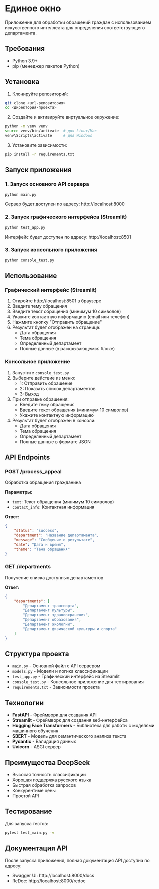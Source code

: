 # Единое окно

Приложение для обработки обращений граждан с использованием искусственного интеллекта для определения соответствующего департамента.

## Требования

- Python 3.9+
- pip (менеджер пакетов Python)

## Установка

1. Клонируйте репозиторий:
```bash
git clone <url-репозитория>
cd <директория-проекта>
```

2. Создайте и активируйте виртуальное окружение:
```bash
python -m venv venv
source venv/bin/activate  # для Linux/Mac
venv\Scripts\activate     # для Windows
```

3. Установите зависимости:
```bash
pip install -r requirements.txt
```

## Запуск приложения

### 1. Запуск основного API сервера

```bash
python main.py
```
Сервер будет доступен по адресу: http://localhost:8000

### 2. Запуск графического интерфейса (Streamlit)

```bash
python test_app.py
```
Интерфейс будет доступен по адресу: http://localhost:8501

### 3. Запуск консольного приложения

```bash
python console_test.py
```

## Использование

### Графический интерфейс (Streamlit)

1. Откройте http://localhost:8501 в браузере
2. Введите тему обращения
3. Введите текст обращения (минимум 10 символов)
4. Укажите контактную информацию (email или телефон)
5. Нажмите кнопку "Отправить обращение"
6. Результат будет отображен на странице:
   - Дата обращения
   - Тема обращения
   - Определенный департамент
   - Полные данные (в раскрывающемся блоке)

### Консольное приложение

1. Запустите `console_test.py`
2. Выберите действие из меню:
   - 1: Отправить обращение
   - 2: Показать список департаментов
   - 3: Выход
3. При отправке обращения:
   - Введите тему обращения
   - Введите текст обращения (минимум 10 символов)
   - Укажите контактную информацию
4. Результат будет отображен в консоли:
   - Дата обращения
   - Тема обращения
   - Определенный департамент
   - Полные данные в формате JSON

## API Endpoints

### POST /process_appeal
Обработка обращения гражданина

**Параметры:**
- `text`: Текст обращения (минимум 10 символов)
- `contact_info`: Контактная информация

**Ответ:**
```json
{
    "status": "success",
    "department": "Название департамента",
    "message": "Сообщение о результате",
    "date": "Дата и время",
    "theme": "Тема обращения"
}
```

### GET /departments
Получение списка доступных департаментов

**Ответ:**
```json
{
    "departments": [
        "Департамент транспорта",
        "Департамент культуры",
        "Департамент здравоохранения",
        "Департамент образования",
        "Департамент экологии",
        "Департамент физической культуры и спорта"
    ]
}
```

## Структура проекта

- `main.py` - Основной файл с API сервером
- `models.py` - Модели и логика классификации
- `test_app.py` - Графический интерфейс на Streamlit
- `console_test.py` - Консольное приложение для тестирования
- `requirements.txt` - Зависимости проекта

## Технологии

- **FastAPI** - Фреймворк для создания API
- **Streamlit** - Фреймворк для создания веб-интерфейса
- **Hugging Face Transformers** - Библиотека для работы с моделями машинного обучения
- **SBERT** - Модель для семантического анализа текста
- **Pydantic** - Валидация данных
- **Uvicorn** - ASGI сервер

## Преимущества DeepSeek

- Высокая точность классификации
- Хорошая поддержка русского языка
- Быстрая обработка запросов
- Конкурентные цены
- Простой API

## Тестирование

Для запуска тестов:
```bash
pytest test_main.py -v
```

## Документация API

После запуска приложения, полная документация API доступна по адресу:
- Swagger UI: http://localhost:8000/docs
- ReDoc: http://localhost:8000/redoc 